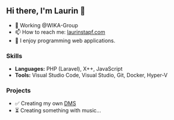 ## Hi there, I'm Laurin 👋

- 💼 Working @WIKA-Group
- 📫 How to reach me: [laurinstapf.com](http://laurinstapf.com)
- 🧰 I enjoy programming web applications.

### Skills
- **Languages:** PHP (Laravel), X++, JavaScript
- **Tools:** Visual Studio Code, Visual Studio, Git, Docker, Hyper-V

### Projects
- :white_check_mark: Creating my own [DMS](https://github.com/laurinstapf/premai)
- :hourglass_flowing_sand: Creating something with music... 
